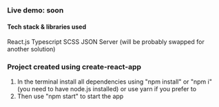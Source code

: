 ### Live demo: soon

#### Tech stack & libraries used
React.js
Typescript
SCSS
JSON Server (will be probably swapped for another solution)

### Project created using create-react-app
1. In the terminal install all dependencies using "npm install" or "npm i" (you need to have node.js installed) or use yarn if you prefer to
2. Then use "npm start" to start the app
